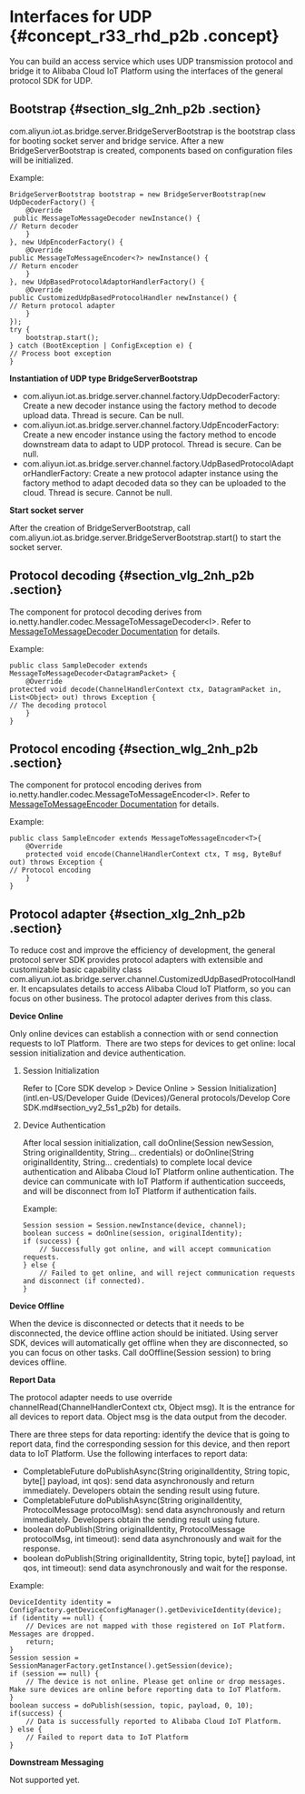 # Interfaces for UDP {#concept_r33_rhd_p2b .concept}

You can build an access service which uses UDP transmission protocol and bridge it to Alibaba Cloud IoT Platform using the interfaces of the general protocol SDK for UDP.

## Bootstrap {#section_slg_2nh_p2b .section}

com.aliyun.iot.as.bridge.server.BridgeServerBootstrap is the bootstrap class for booting socket server and bridge service. After a new BridgeServerBootstrap is created, components based on configuration files will be initialized.

Example:

```
BridgeServerBootstrap bootstrap = new BridgeServerBootstrap(new UdpDecoderFactory() {
    @Override
 public MessageToMessageDecoder newInstance() {
// Return decoder
    }
}, new UdpEncoderFactory() {
    @Override
public MessageToMessageEncoder<?> newInstance() {
// Return encoder
    }
}, new UdpBasedProtocolAdaptorHandlerFactory() {
    @Override
public CustomizedUdpBasedProtocolHandler newInstance() {
// Return protocol adapter
    }
});
try {
    bootstrap.start();
} catch (BootException | ConfigException e) {
// Process boot exception
}

```

**Instantiation of UDP type BridgeServerBootstrap**

-   com.aliyun.iot.as.bridge.server.channel.factory.UdpDecoderFactory: Create a new decoder instance using the factory method to decode upload data. Thread is secure. Can be null.
-   com.aliyun.iot.as.bridge.server.channel.factory.UdpEncoderFactory: Create a new encoder instance using the factory method to encode downstream data to adapt to UDP protocol. Thread is secure. Can be null.
-   com.aliyun.iot.as.bridge.server.channel.factory.UdpBasedProtocolAdaptorHandlerFactory: Create a new protocol adapter instance using the factory method to adapt decoded data so they can be uploaded to the cloud. Thread is secure. Cannot be null.

**Start socket server**

After the creation of BridgeServerBootstrap, call com.aliyun.iot.as.bridge.server.BridgeServerBootstrap.start\(\) to start the socket server.

## Protocol decoding {#section_vlg_2nh_p2b .section}

The component for protocol decoding derives from io.netty.handler.codec.MessageToMessageDecoder<I\>. Refer to [MessageToMessageDecoder Documentation](http://netty.io/4.1/api/index.html?io/netty/handler/codec/MessageToMessageDecoder.html) for details.

Example:

```
public class SampleDecoder extends  MessageToMessageDecoder<DatagramPacket> {
    @Override
protected void decode(ChannelHandlerContext ctx, DatagramPacket in, List<Object> out) throws Exception {
// The decoding protocol
    }
}
```

## Protocol encoding {#section_wlg_2nh_p2b .section}

The component for protocol encoding derives from io.netty.handler.codec.MessageToMessageEncoder<I\>. Refer to [MessageToMessageEncoder Documentation](http://netty.io/4.1/api/index.html?io/netty/handler/codec/MessageToMessageEncoder.html) for details.

Example:

```
public class SampleEncoder extends MessageToMessageEncoder<T>{
    @Override
    protected void encode(ChannelHandlerContext ctx, T msg, ByteBuf out) throws Exception {
// Protocol encoding
    }
}
```

## Protocol adapter {#section_xlg_2nh_p2b .section}

To reduce cost and improve the efficiency of development, the general protocol server SDK provides protocol adapters with extensible and customizable basic capability class com.aliyun.iot.as.bridge.server.channel.CustomizedUdpBasedProtocolHandler. It encapsulates details to access Alibaba Cloud IoT Platform, so you can focus on other business. The protocol adapter derives from this class.

**Device Online**

Only online devices can establish a connection with or send connection requests to IoT Platform.  There are two steps for devices to get online: local session initialization and device authentication.

1.  Session Initialization

    Refer to [Core SDK develop \> Device Online \> Session Initialization](intl.en-US/Developer Guide (Devices)/General protocols/Develop Core SDK.md#section_vy2_5s1_p2b) for details.

2.  Device Authentication

    After local session initialization, call doOnline\(Session newSession, String originalIdentity, String... credentials\) or doOnline\(String originalIdentity, String... credentials\) to complete local device authentication and Alibaba Cloud IoT Platform online authentication. The device can communicate with IoT Platform if authentication succeeds, and will be disconnect from IoT Platform if authentication fails.

    Example:

    ```
    Session session = Session.newInstance(device, channel);
    boolean success = doOnline(session, originalIdentity);
    if (success) {
        // Successfully got online, and will accept communication requests.
    } else {
        // Failed to get online, and will reject communication requests and disconnect (if connected).
    }
    ```


**Device Offline**

When the device is disconnected or detects that it needs to be disconnected, the device offline action should be initiated. Using server SDK, devices will automatically get offline when they are disconnected, so you can focus on other tasks. Call doOffline\(Session session\) to bring devices offline.

**Report Data**

The protocol adapter needs to use override channelRead\(ChannelHandlerContext ctx, Object msg\). It is the entrance for all devices to report data. Object msg is the data output from the decoder.

There are three steps for data reporting: identify the device that is going to report data, find the corresponding session for this device, and then report data to IoT Platform. Use the following interfaces to report data:

-   CompletableFuture doPublishAsync\(String originalIdentity, String topic, byte\[\] payload, int qos\): send data asynchronously and return immediately. Developers obtain the sending result using future.
-   CompletableFuture doPublishAsync\(String originalIdentity, ProtocolMessage protocolMsg\): send data asynchronously and return immediately. Developers obtain the sending result using future.
-   boolean doPublish\(String originalIdentity, ProtocolMessage protocolMsg, int timeout\): send data asynchronously and wait for the response.
-   boolean doPublish\(String originalIdentity, String topic, byte\[\] payload, int qos, int timeout\): send data asynchronously and wait for the response.

Example:

```
DeviceIdentity identity = ConfigFactory.getDeviceConfigManager().getDeviviceIdentity(device);
if (identity == null) {
    // Devices are not mapped with those registered on IoT Platform. Messages are dropped.
    return;
}
Session session = SessionManagerFactory.getInstance().getSession(device);
if (session == null) { 
    // The device is not online. Please get online or drop messages.  Make sure devices are online before reporting data to IoT Platform.
}
boolean success = doPublish(session, topic, payload, 0, 10);
if(success) {
    // Data is successfully reported to Alibaba Cloud IoT Platform.
} else {
    // Failed to report data to IoT Platform
}    
```

**Downstream Messaging**

Not supported yet.

